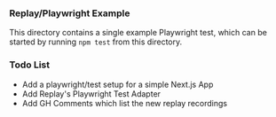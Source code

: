 ### Replay/Playwright Example

This directory contains a single example Playwright test, which can be started by running `npm test` from this directory.

### Todo List

- Add a playwright/test setup for a simple Next.js App
- Add Replay's Playwright Test Adapter
- Add GH Comments which list the new replay recordings

